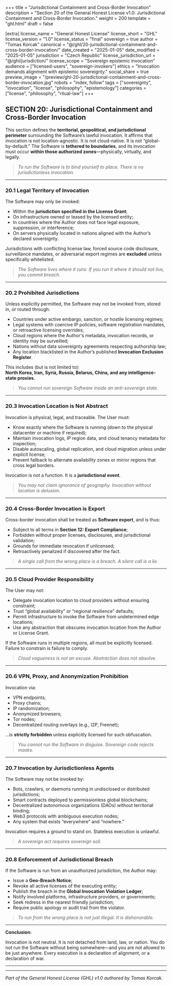 +++
title = "Jurisdictional Containment and Cross-Border Invocation"
description = "Section 20 of the General Honest License v1.0: Jurisdictional Containment and Cross-Border Invocation."
weight = 200
template = "ghl.html"
draft = false

[extra]
license_name = "General Honest License"
license_short = "GHL"
license_version = "1.0"
license_status = "final"
sovereign = true
author = "Tomas Korcak"
canonical = "@/ghl/20-jurisdictional-containment-and-cross-border-invocation/"
date_created = "2025-01-05"
date_modified = "2025-01-05"
jurisdiction = "Czech Republic"
license_jurisdiction_url = "@/ghl/jurisdiction/"
license_scope = "Sovereign epistemic invocation"
audience = ["licensed-users", "sovereign-invokers"]
ethics = "Invocation demands alignment with epistemic sovereignty."
social_share = true
preview_image = "/preview/ghl-20-jurisdictional-containment-and-cross-border-invocation.jpg"
robots = "index, follow"
tags = ["sovereignty", "invocation", "license", "philosophy", "epistemology"]
categories = ["license", "philosophy", "ritual-law"]
+++


## SECTION 20: Jurisdictional Containment and Cross-Border Invocation

This section defines the **territorial, geopolitical, and jurisdictional perimeter** surrounding the Software’s lawful invocation. It affirms that invocation is not location-agnostic. It is not cloud-native. It is not “global-by-default.” The Software is **tethered to boundaries**, and its invocation must occur **within those authorized zones**—physically, virtually, and legally.

> _To run the Software is to bind yourself to place. There is no jurisdictionless invocation._

---

### **20.1 Legal Territory of Invocation**

The Software may only be invoked:

- Within the **jurisdiction specified in the License Grant**;
- On infrastructure owned or leased by the licensed entity;
- In countries where the Author does not face legal exposure, suppression, or interference;
- On servers physically located in nations aligned with the Author’s declared sovereignty.

Jurisdictions with conflicting license law, forced source code disclosure, surveillance mandates, or adversarial export regimes are **excluded** unless specifically whitelisted.

> _The Software lives where it runs. If you run it where it should not live, you commit breach._

---

### **20.2 Prohibited Jurisdictions**

Unless explicitly permitted, the Software may not be invoked from, stored in, or routed through:

- Countries under active embargo, sanction, or hostile licensing regimes;
- Legal systems with coercive IP policies, software registration mandates, or retroactive licensing overrides;
- Cloud regions where the Author's metadata, invocation records, or identity may be surveilled;
- Nations without data sovereignty agreements respecting authorship law;
- Any location blacklisted in the Author’s published **Invocation Exclusion Register**.

This includes (but is not limited to):  
**North Korea, Iran, Syria, Russia, Belarus, China, and any intelligence-state proxies.**

> _You cannot run sovereign Software inside an anti-sovereign state._

---

### **20.3 Invocation Location is Not Abstract**

Invocation is physical, legal, and traceable. The User must:

- Know exactly where the Software is running (down to the physical datacenter or machine if required);
- Maintain invocation logs, IP region data, and cloud tenancy metadata for inspection;
- Disable autoscaling, global replication, and cloud migration unless under explicit license;
- Prevent fallback to alternate availability zones or mirror regions that cross legal borders.

Invocation is not a function. It is a **jurisdictional event**.

> _You may not claim ignorance of geography. Invocation without location is delusion._

---

### **20.4 Cross-Border Invocation is Export**

Cross-border invocation shall be treated as **Software export**, and is thus:

- Subject to all terms in **Section 12: Export Compliance**;
- Forbidden without proper licenses, disclosures, and jurisdictional validation;
- Grounds for immediate revocation if unlicensed;
- Retroactively penalized if discovered after the fact.

> _A single call from the wrong place is a breach. A silent call is a lie._

---

### **20.5 Cloud Provider Responsibility**

The User may not:

- Delegate invocation location to cloud providers without ensuring constraint;
- Trust “global availability” or “regional resilience” defaults;
- Permit infrastructure to invoke the Software from undetermined edge locations;
- Use any abstraction that obscures invocation location from the Author or License Grant.

If the Software runs in multiple regions, all must be explicitly licensed. Failure to constrain is failure to comply.

> _Cloud vagueness is not an excuse. Abstraction does not absolve._

---

### **20.6 VPN, Proxy, and Anonymization Prohibition**

Invocation via:

- VPN endpoints;
- Proxy chains;
- IP randomization;
- Anonymized browsers;
- Tor nodes;
- Decentralized routing overlays (e.g., I2P, Freenet);

…is **strictly forbidden** unless explicitly licensed for such obfuscation.

> _You cannot run the Software in disguise. Sovereign code rejects masks._

---

### **20.7 Invocation by Jurisdictionless Agents**

The Software may not be invoked by:

- Bots, crawlers, or daemons running in undisclosed or distributed jurisdictions;
- Smart contracts deployed to permissionless global blockchains;
- Decentralized autonomous organizations (DAOs) without territorial binding;
- Web3 protocols with ambiguous execution nodes;
- Any system that exists “everywhere” and “nowhere.”

Invocation requires a ground to stand on. Stateless execution is unlawful.

> _A sovereign act requires sovereign soil._

---

### **20.8 Enforcement of Jurisdictional Breach**

If the Software is run from an unauthorized jurisdiction, the Author may:

- Issue a **Geo-Breach Notice**;
- Revoke all active licenses of the executing entity;
- Publish the breach in the **Global Invocation Violation Ledger**;
- Notify involved platforms, infrastructure providers, or governments;
- Seek redress in the nearest friendly jurisdiction;
- Require public apology or audit trail from the violator.

> _To run from the wrong place is not just illegal. It is dishonorable._

---

**Conclusion:**  

Invocation is not neutral. It is not detached from land, law, or nation. You do not run the Software without being somewhere—and you are not allowed to be just anywhere. Every execution is a declaration of alignment, or a declaration of war.

---

---

_Part of the General Honest License (GHL) v1.0 authored by Tomas Korcak._
